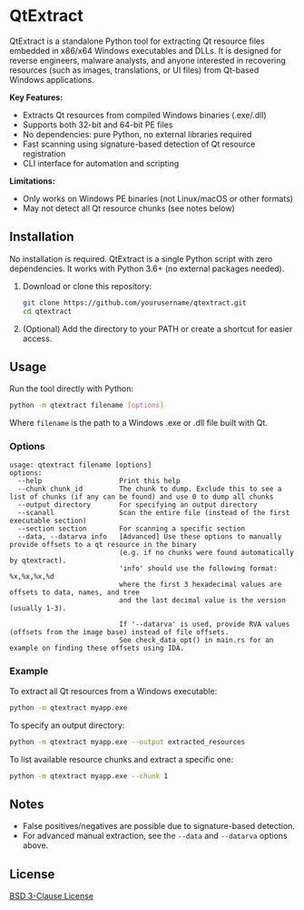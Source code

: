 # QtExtract

QtExtract is a standalone Python tool for extracting Qt resource files embedded in x86/x64 Windows executables and DLLs. It is designed for reverse engineers, malware analysts, and anyone interested in recovering resources (such as images, translations, or UI files) from Qt-based Windows applications.

**Key Features:**
- Extracts Qt resources from compiled Windows binaries (.exe/.dll)
- Supports both 32-bit and 64-bit PE files
- No dependencies: pure Python, no external libraries required
- Fast scanning using signature-based detection of Qt resource registration
- CLI interface for automation and scripting

**Limitations:**
- Only works on Windows PE binaries (not Linux/macOS or other formats)
- May not detect all Qt resource chunks (see notes below)

## Installation

No installation is required. QtExtract is a single Python script with zero dependencies. It works with Python 3.6+ (no external packages needed).

1. Download or clone this repository:
   ```sh
   git clone https://github.com/yourusername/qtextract.git
   cd qtextract
   ```
2. (Optional) Add the directory to your PATH or create a shortcut for easier access.

## Usage

Run the tool directly with Python:

```sh
python -m qtextract filename [options]
```

Where `filename` is the path to a Windows .exe or .dll file built with Qt.

### Options

```
usage: qtextract filename [options]
options:
  --help                   Print this help
  --chunk chunk_id         The chunk to dump. Exclude this to see a list of chunks (if any can be found) and use 0 to dump all chunks
  --output directory       For specifying an output directory
  --scanall                Scan the entire file (instead of the first executable section)
  --section section        For scanning a specific section
  --data, --datarva info   [Advanced] Use these options to manually provide offsets to a qt resource in the binary
                           (e.g. if no chunks were found automatically by qtextract).
                           'info' should use the following format: %x,%x,%x,%d
                           where the first 3 hexadecimal values are offsets to data, names, and tree
                           and the last decimal value is the version (usually 1-3).

                           If '--datarva' is used, provide RVA values (offsets from the image base) instead of file offsets.
                           See check_data_opt() in main.rs for an example on finding these offsets using IDA.
```

### Example

To extract all Qt resources from a Windows executable:

```sh
python -m qtextract myapp.exe
```

To specify an output directory:

```sh
python -m qtextract myapp.exe --output extracted_resources
```

To list available resource chunks and extract a specific one:

```sh
python -m qtextract myapp.exe --chunk 1
```

## Notes
- False positives/negatives are possible due to signature-based detection.
- For advanced manual extraction, see the `--data` and `--datarva` options above.

## License
[BSD 3-Clause License](LICENSE)

